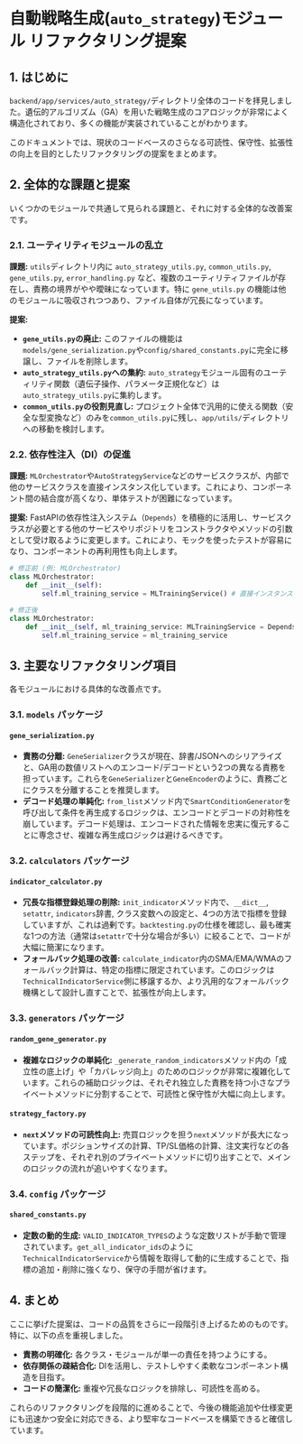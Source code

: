 # 自動戦略生成(`auto_strategy`)モジュール リファクタリング提案

## 1. はじめに

`backend/app/services/auto_strategy/`ディレクトリ全体のコードを拝見しました。遺伝的アルゴリズム（GA）を用いた戦略生成のコアロジックが非常によく構造化されており、多くの機能が実装されていることがわかります。

このドキュメントでは、現状のコードベースのさらなる可読性、保守性、拡張性の向上を目的としたリファクタリングの提案をまとめます。

## 2. 全体的な課題と提案

いくつかのモジュールで共通して見られる課題と、それに対する全体的な改善案です。

### 2.1. ユーティリティモジュールの乱立

**課題:**
`utils`ディレクトリ内に `auto_strategy_utils.py`, `common_utils.py`, `gene_utils.py`, `error_handling.py` など、複数のユーティリティファイルが存在し、責務の境界がやや曖昧になっています。特に `gene_utils.py` の機能は他のモジュールに吸収されつつあり、ファイル自体が冗長になっています。

**提案:**
- **`gene_utils.py`の廃止:** このファイルの機能は`models/gene_serialization.py`や`config/shared_constants.py`に完全に移譲し、ファイルを削除します。
- **`auto_strategy_utils.py`への集約:** `auto_strategy`モジュール固有のユーティリティ関数（遺伝子操作、パラメータ正規化など）は`auto_strategy_utils.py`に集約します。
- **`common_utils.py`の役割見直し:** プロジェクト全体で汎用的に使える関数（安全な型変換など）のみを`common_utils.py`に残し、`app/utils/`ディレクトリへの移動を検討します。

### 2.2. 依存性注入（DI）の促進

**課題:**
`MLOrchestrator`や`AutoStrategyService`などのサービスクラスが、内部で他のサービスクラスを直接インスタンス化しています。これにより、コンポーネント間の結合度が高くなり、単体テストが困難になっています。

**提案:**
FastAPIの依存性注入システム（`Depends`）を積極的に活用し、サービスクラスが必要とする他のサービスやリポジトリをコンストラクタやメソッドの引数として受け取るように変更します。これにより、モックを使ったテストが容易になり、コンポーネントの再利用性も向上します。

```python
# 修正前 (例: MLOrchestrator)
class MLOrchestrator:
    def __init__(self):
        self.ml_training_service = MLTrainingService() # 直接インスタンス化

# 修正後
class MLOrchestrator:
    def __init__(self, ml_training_service: MLTrainingService = Depends()):
        self.ml_training_service = ml_training_service
```

## 3. 主要なリファクタリング項目

各モジュールにおける具体的な改善点です。

### 3.1. `models` パッケージ

#### `gene_serialization.py`
- **責務の分離:** `GeneSerializer`クラスが現在、辞書/JSONへのシリアライズと、GA用の数値リストへのエンコード/デコードという2つの異なる責務を担っています。これらを`GeneSerializer`と`GeneEncoder`のように、責務ごとにクラスを分離することを推奨します。
- **デコード処理の単純化:** `from_list`メソッド内で`SmartConditionGenerator`を呼び出して条件を再生成するロジックは、エンコードとデコードの対称性を崩しています。デコード処理は、エンコードされた情報を忠実に復元することに専念させ、複雑な再生成ロジックは避けるべきです。

### 3.2. `calculators` パッケージ

#### `indicator_calculator.py`
- **冗長な指標登録処理の削除:** `init_indicator`メソッド内で、`__dict__`, `setattr`, `indicators`辞書, クラス変数への設定と、4つの方法で指標を登録していますが、これは過剰です。`backtesting.py`の仕様を確認し、最も確実な1つの方法（通常は`setattr`で十分な場合が多い）に絞ることで、コードが大幅に簡潔になります。
- **フォールバック処理の改善:** `calculate_indicator`内のSMA/EMA/WMAのフォールバック計算は、特定の指標に限定されています。このロジックは`TechnicalIndicatorService`側に移譲するか、より汎用的なフォールバック機構として設計し直すことで、拡張性が向上します。

### 3.3. `generators` パッケージ

#### `random_gene_generator.py`
- **複雑なロジックの単純化:** `_generate_random_indicators`メソッド内の「成立性の底上げ」や「カバレッジ向上」のためのロジックが非常に複雑化しています。これらの補助ロジックは、それぞれ独立した責務を持つ小さなプライベートメソッドに分割することで、可読性と保守性が大幅に向上します。

#### `strategy_factory.py`
- **`next`メソッドの可読性向上:** 売買ロジックを担う`next`メソッドが長大になっています。ポジションサイズの計算、TP/SL価格の計算、注文実行などの各ステップを、それぞれ別のプライベートメソッドに切り出すことで、メインのロジックの流れが追いやすくなります。

### 3.4. `config` パッケージ

#### `shared_constants.py`
- **定数の動的生成:** `VALID_INDICATOR_TYPES`のような定数リストが手動で管理されています。`get_all_indicator_ids`のように`TechnicalIndicatorService`から情報を取得して動的に生成することで、指標の追加・削除に強くなり、保守の手間が省けます。

## 4. まとめ

ここに挙げた提案は、コードの品質をさらに一段階引き上げるためのものです。特に、以下の点を重視しました。

- **責務の明確化:** 各クラス・モジュールが単一の責任を持つようにする。
- **依存関係の疎結合化:** DIを活用し、テストしやすく柔軟なコンポーネント構造を目指す。
- **コードの簡潔化:** 重複や冗長なロジックを排除し、可読性を高める。

これらのリファクタリングを段階的に進めることで、今後の機能追加や仕様変更にも迅速かつ安全に対応できる、より堅牢なコードベースを構築できると確信しています。
